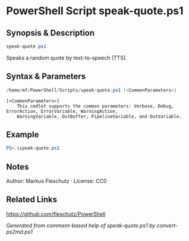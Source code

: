 # PowerShell Script speak-quote.ps1

## Synopsis & Description
```powershell
speak-quote.ps1
```

Speaks a random quote by text-to-speech (TTS).

## Syntax & Parameters
```powershell
/home/mf/PowerShell/Scripts/speak-quote.ps1 [<CommonParameters>]
```

```
[<CommonParameters>]
    This cmdlet supports the common parameters: Verbose, Debug, ErrorAction, ErrorVariable, WarningAction, 
    WarningVariable, OutBuffer, PipelineVariable, and OutVariable.
```

## Example
```powershell
PS>.\speak-quote.ps1
```


## Notes
Author: Markus Fleschutz · License: CC0

## Related Links
https://github.com/fleschutz/PowerShell

*Generated from comment-based help of speak-quote.ps1 by convert-ps2md.ps1*
